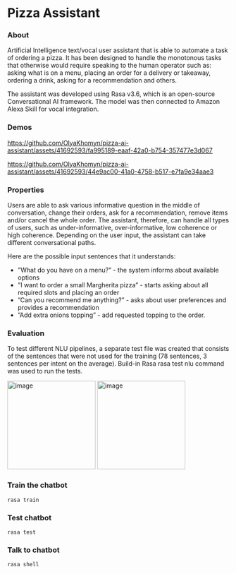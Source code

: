 # Pizza Assistant

### About
Artificial Intelligence text/vocal user assistant that is able to automate a task of ordering a pizza. It has been designed to handle the monotonous tasks that otherwise would require speaking to the human operator such as: asking what is on a menu, placing an order for a delivery or takeaway, ordering a drink, asking for a recommendation and others. 

The assistant was developed using Rasa v3.6, which is an open-source Conversational AI framework. The model was then connected to Amazon Alexa Skill for vocal integration.

### Demos

https://github.com/OlyaKhomyn/pizza-ai-assistant/assets/41692593/fa995189-eaaf-42a0-b754-357477e3d067


https://github.com/OlyaKhomyn/pizza-ai-assistant/assets/41692593/44e9ac00-41a0-4758-b517-e7fa9e34aae3


### Properties
Users are able to ask various informative question in the middle of conversation, change their orders, ask for a recommendation, remove items and/or cancel the whole order. The assistant, therefore, can handle all types of users, such as under-informative, over-informative, low coherence or high coherence. Depending on the user input, the assistant can take different conversational paths. 

Here are the possible input sentences that it understands: 
<ul>
  <li>”What do you have on a menu?” - the system informs about available options</li>
  <li>”I want to order a small Margherita pizza” - starts asking about all required slots and placing an order</li>
  <li>”Can you recommend me anything?” - asks about user preferences and provides a recommendation</li>
  <li>”Add extra onions topping” - add requested topping to the order.</li>
</ul>

### Evaluation
To test different NLU pipelines, a separate test file was created that consists of the sentences that were not used for the training (78 sentences, 3 sentences per intent on the average). Build-in Rasa rasa test nlu command was used to run the tests.

<img width="200" alt="image" src="https://github.com/OlyaKhomyn/pizza-ai-assistant/assets/41692593/011094c6-7143-4c69-80b9-11ff5f110f50">
<img width="200" alt="image" src="https://github.com/OlyaKhomyn/pizza-ai-assistant/assets/41692593/3e474b92-ba38-4ffd-bcc3-59b303e45e41">

### Train the chatbot
```
rasa train
```

### Test chatbot
```
rasa test
```

### Talk to chatbot
```
rasa shell
```
